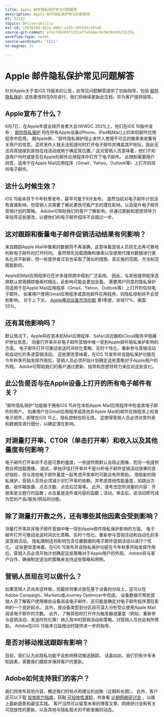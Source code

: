 ```yaml
---
title: Apple 邮件隐私保护常见问题解答
description: Apple 邮件隐私保护常见问题解答
KT: 11222
topics: Deliverability
exl-id: c4b9839d-db1a-4bbc-a1d5-385dddca95a8
source-git-commit: e7427d6109f3201affa58decde36294d1631bf5b
workflow-type: tm+mt
source-wordcount: '1111'
ht-degree: 1%

---
```


# Apple 邮件隐私保护常见问题解答

针对Apple关于其iOS 15版本的公告，此常见问题解答提供了初始指导，包括 [邮件隐私保护](https://www.apple.com/newsroom/2021/06/apple-advances-its-privacy-leadership-with-ios-15-ipados-15-macos-monterey-and-watchos-8/). 这些更改将在9月进行，我们将继续更新此文档，并为客户提供指导。

## Apple宣布了什么？

6月7日，在Apple年度全球开发者大会(WWDC 2021)上，他们在iOS 15版中宣布： [邮件隐私保护](https://www.apple.com/newsroom/2021/06/apple-advances-its-privacy-leadership-with-ios-15-ipados-15-macos-monterey-and-watchos-8/) 将在所有Apple设备(iPhone、iPad和Mac)上的本机邮件应用程序中启用。 据Apple称，“邮件隐私保护阻止发件人使用不可见的像素来收集有关用户的信息，这样发件人就无法知道何时打开电子邮件并掩盖其IP地址，因此无法将其链接到其他在线活动或用于确定其位置。” 这对营销人员意味着，他们不知道用户何时或是否在Apple的邮件应用程序中打开了电子邮件。 此限制需要用户同意，适用于在Apple Mail应用程序（Gmail、Yahoo、Outlook等）上打开的任何电子邮件。

## 这什么时候生效？

iOS 15版本将于今年秋季发布，最早可能于9月发布。 虽然当前对电子邮件计划没有直接影响，但营销人员需要了解此更改可能产生的潜在影响，以及提升电子邮件营销计划的策略。 Adobe可帮助我们的客户了解影响，并通过更新和思想领导力来指导这些更改，以便他们的电子邮件程序不会跳过一步。

## 这对跟踪和衡量电子邮件促销活动结果有何影响？

来自跟踪Apple Mail中像素的数据将不再准确，这意味着营销人员将无法再可靠地判断电子邮件的打开时间。 虽然预先加载图像和像素以及使用代理对数据进行匿名化并不新鲜，但一些提供者过去也采取了类似的措施，其实施的范围、方法和范围是新的。

Apple的Mail应用程序已在许多提供商中得到广泛采用。 因此，与其他提供程序选择默认禁用跟踪像素时相比，此影响可能会更加显着。 需要用户同意的隐私保护将适用于在Apple Mail应用程序（Gmail、Yahoo、Outlook等）上打开的任何电子邮件。 如果用户使用Gmail应用程序或其他邮件应用程序，则隐私控制将不会受到影响。 对于上下文， [Apple移动设备市场份额](https://www.counterpointresearch.com/global-smartphone-share/) 第1季度，全球17%，美国55%。

## 还有其他影响吗？

默认情况下，Apple将在其本机Mail应用程序、Safari浏览器和iCloud服务中隐藏IP地址信息。 测量打开率并非电子邮件营销中唯一受到Apple邮件隐私保护影响的方面。 电子邮件打开可推动发送时间优化策略、实时个性化、重新参与营销活动和自动化的多波营销活动。 这些更改意味着，在iOS 15发布并且隐私保护功能在今年秋季开始发挥作用后，营销人员必须开始计划确定这些策略对于Apple用户的外观。 Adobe可帮助我们的客户通过更新、指导和思想领导力来应对这些变化。

## 此公告是否与在Apple设备上打开的所有电子邮件有关？

“邮件隐私保护”功能属于拥有iOS 15并在本机Apple Mail应用程序中检查其电子邮件的用户。 如果用户在Gmail应用程序或其他非Apple Mail的邮件应用程序上检查电子邮件，即使在iOS 15上，隐私控制也将无效。 这使得营销人员必须对其列表和数据库进行细分，以确定潜在影响。

## 对测量打开率、CTOR（单击打开率）和收入以及其他量度有何影响？

电子邮件打开率并不总是可靠的量度，一些提供商默认会阻止图像，而另一些提供商会预加载图像。 因此，单独评估打开率并不是分析电子邮件促销活动效果的良好指标，但与其他电子邮件量度一起考虑开放率时可能会有所帮助。 借助新的隐私保护，营销人员将必须减少对打开率的依赖，并考虑其他性能量度，如跳出次数、收件箱放置、点击次数、点击后交易等。 此外，请考虑您所测量的内容：开放率是主题行的函数；点击量是选件或内容的函数；活动。单击后，该活动即可成为您的产品/服务/网站的功能。

## 除了测量打开数之外，还有哪些其他因素会受到影响？

测量打开率并非电子邮件营销中唯一受到Apple邮件隐私保护影响的方面。 电子邮件打开可推动发送时间优化策略、实时个性化、重新参与营销活动和自动化的多波营销活动。 隐私限制还将影响包含位置数据的电子邮件促销活动以进行个性化。 这些更改意味着，在iOS 15发布并且隐私保护功能在今年秋季开始发挥作用后，营销人员必须开始计划确定这些策略对于Apple用户的外观。 Adobe将与客户合作，确保制定适当的策略来支持这些策略和用例。

## 营销人员现在可以做什么？

如果营销人员尚未这样做，则最好将重点放在基于设备的分段上，这可以在Adobe Campaign、Marketo或Journey Optimizer中完成。 设备数据可帮助营销人员了解客户使用哪些设备阅读电子邮件，这可能是确定对电子邮件程序潜在影响的一个良好起点。 此外，按设备类型划分区段可深入分析受众使用Apple Mail阅读电子邮件的次数。 此外，了解其他将打开作为触发器或量度（例如，重新参与促销活动、发送时优化等）纳入其中的营销活动和策略，对营销人员也会有所帮助。 Adobe在iOS 15版本日益推出时提供进一步的指导。

## 是否对移动推送跟踪有影响？

目前，我们认为此隐私功能不会影响移动推送跟踪。 话虽如此，我们仍有许多未知因素，需要我们跟踪并保持客户的更新。

## Adobe如何支持我们的客户？

我们将发布其他内容，概述我们的视点和建议的战略（近期和长期）。 此外，客户还可以下载 [投放能力指南](../introduction.md)，获取 [可投放性课程](https://experienceleague.adobe.com/#dashboard/learning)，并查看 [近期网络研讨会](https://primetime.bluejeans.com/a2m/events/playback/29edda30-a9b8-4e4b-a460-e829c02c912a) ，以跟上最新趋势和最佳实践。 客户当然可以留意未来的博客文章、网络研讨会和有关可投放性的更新，以及其他与隐私相关的不断发展的动态。
